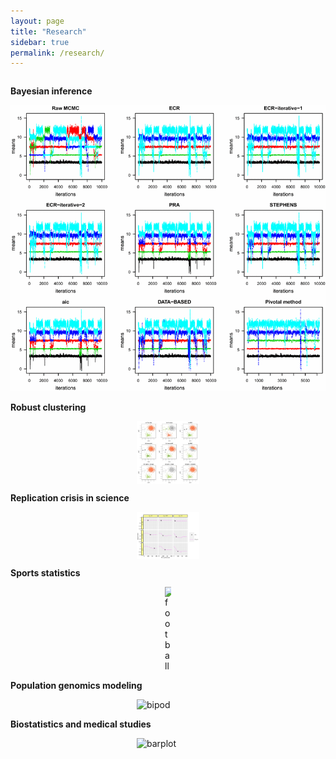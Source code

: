 ```yaml
---
layout: page
title: "Research"
sidebar: true
permalink: /research/
---
```




<div class="two-columns">
  <div class="column">
     <p>
     <strong>Bayesian inference</strong> 
    </p>
  </div>
<div class="column">
    <img src="ls.png" alt="bayesian">
  </div>
</div>

<div class="two-columns">
  <div class="column">
     <p>
     <strong>Robust clustering</strong> 
    </p>
  </div>
<div class="column">
    <img src="cl.jpg" alt="clustering" style="display: block; margin: auto;" width="100">
  </div>
</div>


<div class="two-columns">
  <div class="column">
     <p>
     <strong>Replication crisis in science</strong> 
    </p>
  </div>
<div class="column">
    <img src="rs.png" alt="replication" style="display: block; margin: auto;" width="100">
  </div>
</div>

<div class="two-columns">
  <div class="column">
     <p>
     <strong>Sports statistics</strong> 
    </p>
  </div>
<div class="column">
    <img src="football.png.png" alt="football" style="display: block; margin: auto;" width="10">
  </div>
</div>

<div class="two-columns">
  <div class="column">
     <p>
     <strong>Population genomics modeling</strong> 
    </p>
  </div>
<div class="column">
    <img src="bipod.png.png" alt="bipod" style="display: block; margin: auto;" width="100">
  </div>
</div>


<div class="two-columns">
  <div class="column">
     <p>
     <strong>Biostatistics and medical studies</strong> 
    </p>
  </div>
<div class="column">
    <img src="barplot.png.png" alt="barplot" style="display: block; margin: auto;" width="100">
  </div>
</div>


